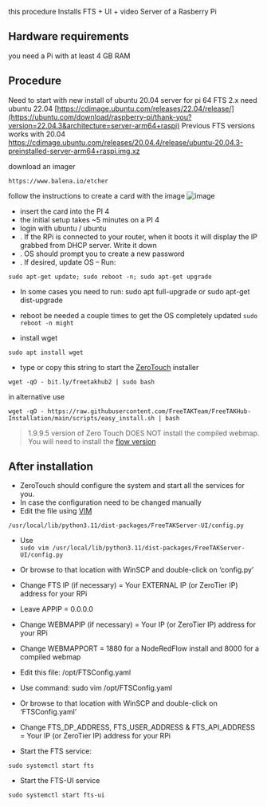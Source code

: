 
this procedure Installs FTS + UI + video Server of a Rasberry Pi

## Hardware requirements
you need a Pi with at least 4 GB RAM

## Procedure
Need to start with new install of ubuntu 20.04 server for pi 64 FTS 2.x need ubuntu 22.04
[https://cdimage.ubuntu.com/releases/22.04/release/](https://ubuntu.com/download/raspberry-pi/thank-you?version=22.04.3&architecture=server-arm64+raspi)
Previous FTS versions works with 20.04
https://cdimage.ubuntu.com/releases/20.04.4/release/ubuntu-20.04.3-preinstalled-server-arm64+raspi.img.xz


download an imager
```
https://www.balena.io/etcher
```
follow the instructions to create a card with the image
![image](https://github.com/FreeTAKTeam/FreeTAKServer-User-Docs/assets/60719165/cdfbab6a-783f-4107-9d3c-ea8c1197500a)

 * insert the card into the PI 4
 * the initial setup takes ~5 minutes on a PI 4
 * login with ubuntu / ubuntu
 * . If the RPi is connected to your router, when it boots it will display the IP grabbed from DHCP server. Write it down
 * . OS should prompt you to create a new password
 * . If desired, update OS – Run: 
```
sudo apt-get update; sudo reboot -n; sudo apt-get upgrade
```
 * In some cases you need to run: sudo apt full-upgrade or sudo apt-get dist-upgrade
 *   reboot be needed a couple times to get the OS completely updated
```sudo reboot -n might```

 * install wget
```
sudo apt install wget
```
 * type or copy this string to start the [ZeroTouch](https://freetakteam.github.io/FreeTAKServer-User-Docs/Installation/Ansible/ZeroTouchInstall/) installer
```
wget -qO - bit.ly/freetakhub2 | sudo bash
```
in alternative use

```
wget -qO - https://raw.githubusercontent.com/FreeTAKTeam/FreeTAKHub-Installation/main/scripts/easy_install.sh | bash
```
> 1.9.9.5 version of Zero Touch DOES NOT install the compiled webmap. You will need to install the [flow version](https://freetakteam.github.io/FreeTAKServer-User-Docs/FreeTAKHub/WebMap/Installation/)

## After installation
 * ZeroTouch should configure the system and start all the services for you. 
 * In case the configuration need to be changed manually 
 *  Edit the file using [VIM](https://freetakteam.github.io/FreeTAKServer-User-Docs/administration/usingConsole/) 
 
 ```/usr/local/lib/python3.11/dist-packages/FreeTAKServer-UI/config.py``` 
 * Use  
```sudo vim /usr/local/lib/python3.11/dist-packages/FreeTAKServer-UI/config.py```
 
 * Or browse to that location with WinSCP and double-click on ‘config.py’
 * Change FTS IP (if necessary) = Your EXTERNAL IP (or ZeroTier IP) address for your RPi
 * Leave APPIP = 0.0.0.0 
 *  Change WEBMAPIP (if necessary) = Your IP (or ZeroTier IP) address for your RPi
 *  Change WEBMAPPORT = 1880 for a NodeRedFlow install and 8000 for a compiled webmap
 * Edit this file: /opt/FTSConfig.yaml
 *  Use command: sudo vim /opt/FTSConfig.yaml
*  Or browse to that location with WinSCP and double-click on ‘FTSConfig.yaml’
* Change FTS_DP_ADDRESS, FTS_USER_ADDRESS & FTS_API_ADDRESS = Your IP (or ZeroTier IP) address for your RPi
* Start the FTS service:

```sudo systemctl start fts ```

* Start the FTS-UI service

```sudo systemctl start fts-ui```

